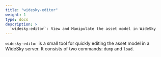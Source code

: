 ```yaml
---
title: "widesky-editor"
weight: 1
type: docs
description: >
  `widesky-editor`: View and Manipulate the asset model in WideSky
---
```


`widesky-editor` is a small tool for quickly editing the asset model in a WideSky server.  It consists of two commands: `dump` and `load`.
